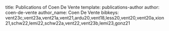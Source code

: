 title: Publications of Coen De Vente
template: publications-author
author: coen-de-vente
author_name: Coen De Vente
bibkeys: vent23c,vent23a,vent21a,vent21,ardu20,vent18,less20,vent20,vent20a,xion21,schw22,lemi22,schw22a,vent22,vent23b,lemi23,gonz21